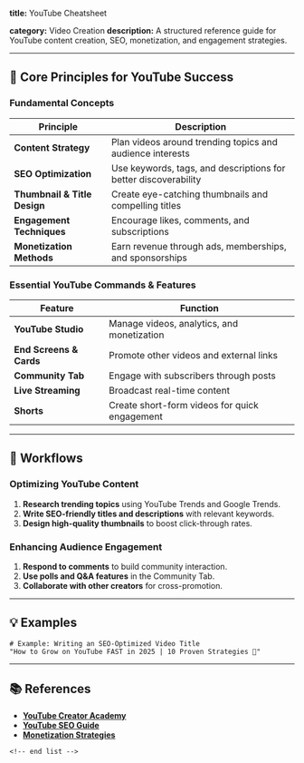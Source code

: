 **title:** YouTube Cheatsheet

**category:** Video Creation
**description:** A structured reference guide for YouTube content creation, SEO, monetization, and engagement strategies.

---

## 🎥 **Core Principles for YouTube Success**

### **Fundamental Concepts**

| Principle                          | Description                                                     |
| ---------------------------------- | --------------------------------------------------------------- |
| **Content Strategy**         | Plan videos around trending topics and audience interests       |
| **SEO Optimization**         | Use keywords, tags, and descriptions for better discoverability |
| **Thumbnail & Title Design** | Create eye-catching thumbnails and compelling titles            |
| **Engagement Techniques**    | Encourage likes, comments, and subscriptions                    |
| **Monetization Methods**     | Earn revenue through ads, memberships, and sponsorships         |

### **Essential YouTube Commands & Features**

| Feature                       | Function                                      |
| ----------------------------- | --------------------------------------------- |
| **YouTube Studio**      | Manage videos, analytics, and monetization    |
| **End Screens & Cards** | Promote other videos and external links       |
| **Community Tab**       | Engage with subscribers through posts         |
| **Live Streaming**      | Broadcast real-time content                   |
| **Shorts**              | Create short-form videos for quick engagement |

---

## 🔄 **Workflows**

### **Optimizing YouTube Content**

1. **Research trending topics** using YouTube Trends and Google Trends.
2. **Write SEO-friendly titles and descriptions** with relevant keywords.
3. **Design high-quality thumbnails** to boost click-through rates.

### **Enhancing Audience Engagement**

1. **Respond to comments** to build community interaction.
2. **Use polls and Q&A features** in the Community Tab.
3. **Collaborate with other creators** for cross-promotion.

---

## 💡 **Examples**

```plaintext
# Example: Writing an SEO-Optimized Video Title
"How to Grow on YouTube FAST in 2025 | 10 Proven Strategies 🚀"  
```

---

## 📚 **References**

- **[YouTube Creator Academy](https://www.youtube.com/creators/)**
- **[YouTube SEO Guide](https://www.hubspot.com/youtube-seo-tips)**
- **[Monetization Strategies](https://www.socialmediaexaminer.com/youtube-monetization-guide/)**

```
<!-- end list -->
```
